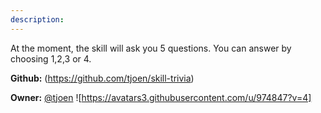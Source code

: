 ```yaml
---
description: 
---
```

At the moment, the skill will ask you 5 questions. You can answer by choosing 1,2,3 or 4.

**Github:** (https://github.com/tjoen/skill-trivia)

**Owner:** [@tjoen](https://github.com/tjoen) ![https://avatars3.githubusercontent.com/u/974847?v=4]

